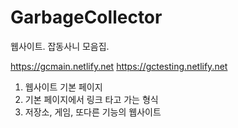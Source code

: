 # GarbageCollector
웹사이트. 잡동사니 모음집.

https://gcmain.netlify.net
https://gctesting.netlify.net

1. 웹사이트 기본 페이지
2. 기본 페이지에서 링크 타고 가는 형식
3. 저장소, 게임, 또다른 기능의 웹사이트
